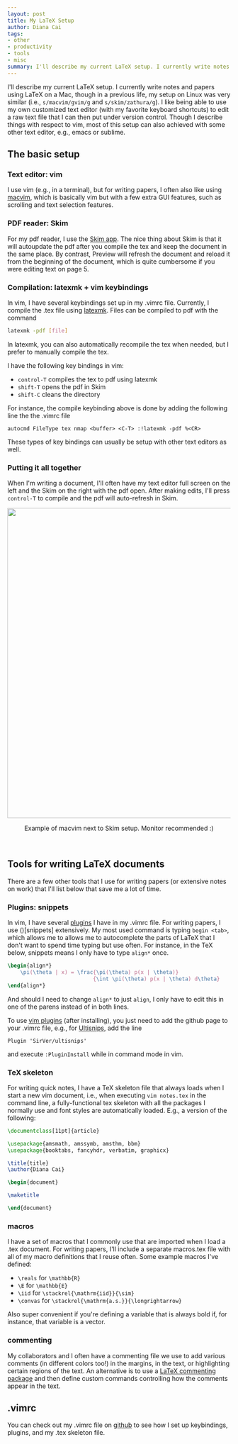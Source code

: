 ```yaml
---
layout: post
title: My LaTeX Setup
author: Diana Cai
tags:
- other
- productivity
- tools
- misc
summary: I'll describe my current LaTeX setup. I currently write notes and papers using LaTeX on a Mac, though in a previous life, my setup on Linux was very similar
---
```


I'll describe my current LaTeX setup.
I currently write notes and papers using LaTeX on a Mac, though in a previous life, my setup on Linux was very similar (i.e., ```s/macvim/gvim/g``` and ```s/skim/zathura/g```).
I like being able to use my own customized text editor (with my favorite keyboard shortcuts) to edit a raw text file that I can then put under version control.
Though I describe things with respect to vim, most of this setup can also
achieved with some other text editor, e.g., emacs or sublime.

## The basic setup

### Text editor: vim

I use vim (e.g., in a terminal), but for writing papers, I often also like using [macvim](http://macvim-dev.github.io/macvim/), which is
basically vim but with a few extra GUI features, such as scrolling and text
selection features.

### PDF reader: Skim

For my pdf reader, I use the [Skim app](https://skim-app.sourceforge.io/). The nice thing about Skim is that it will
autoupdate the pdf after you compile the tex and keep the document in the same
place. By contrast, Preview will refresh the document and reload it from the
beginning of the document, which is quite cumbersome if you were editing text on page 5.

### Compilation: latexmk + vim keybindings

In vim, I have several keybindings set up in my .vimrc file.
Currently, I compile the .tex file using [latexmk](http://mg.readthedocs.io/latexmk.html).
Files can be compiled to pdf with the command

```bash
latexmk -pdf [file]
```

In latexmk, you can also automatically recompile the tex when needed, but I prefer to manually compile the tex.

I have the following key bindings in vim:

* ```control-T``` compiles the tex to pdf using latexmk
* ```shift-T``` opens the pdf in Skim
* ```shift-C``` cleans the directory

For instance, the compile keybinding above is done by adding the following line
the the .vimrc file

```vim
autocmd FileType tex nmap <buffer> <C-T> :!latexmk -pdf %<CR>
```

These types of key bindings can usually be setup with other text editors as well.


### Putting it all together

When I'm writing a document, I'll often have my text editor full screen on the
left and the Skim on the right with the pdf open. After making edits, I'll press
```control-T``` to compile and the pdf will auto-refresh in Skim.

<div align="center">
<img src="{{site.baseurl}}/assets/latex-setup.png" align="center" width="700">
<p>Example of macvim next to Skim setup. Monitor recommended :)</p>
<br />
</div>

## Tools for writing LaTeX documents

There are a few other tools that I use for writing papers (or extensive notes on
work) that I'll list below that save me a lot of time.

### Plugins: snippets

In vim, I have several [plugins](https://github.com/VundleVim/Vundle.vim) I have in my .vimrc file. For writing papers, I
use ()[snippets] extensively. My most used command is typing ```begin <tab>```, which
allows me to allows me to autocomplete the parts of LaTeX that I don't want to
spend time typing but use often. For instance, in the TeX below, snippets means
I only have to type ```align*``` once.

```tex
\begin{align*}
    \pi(\theta | x) = \frac{\pi(\theta) p(x | \theta)}
                           {\int \pi(\theta) p(x | \theta) d\theta}
\end{align*}
```

And should I need to change ```align*``` to just ```align```, I only have to
edit this in one of the parens instead of in both lines.

To use [vim plugins](https://github.com/VundleVim/Vundle.vim) (after installing), you just need to add the github page to your .vimrc file, e.g., for
[Ultisnips](https://github.com/SirVer/ultisnips), add the line

```vim
Plugin 'SirVer/ultisnips'
```

and execute ```:PluginInstall``` while in command mode in vim.

### TeX skeleton
For writing quick notes, I have a TeX skeleton file that always loads when I
start a new vim document, i.e., when executing ```vim notes.tex``` in the
command line, a fully-functional tex skeleton with all the packages I normally use and font styles are
automatically loaded. E.g., a version of the following:

```tex
\documentclass[11pt]{article}

\usepackage{amsmath, amssymb, amsthm, bbm}
\usepackage{booktabs, fancyhdr, verbatim, graphicx}

\title{title}
\author{Diana Cai}

\begin{document}

\maketitle

\end{document}

```

### macros

I have a set of macros that I commonly use that are imported when I load a .tex
document. For writing papers, I'll include a separate macros.tex file with all
of my macro definitions that I reuse often. Some example macros I've defined:

* ```\reals``` for ```\mathbb{R}```
* ```\E``` for ```\mathbb{E}```
* ```\iid``` for ```\stackrel{\mathrm{iid}}{\sim}```
* ```\convas``` for ```\stackrel{\mathrm{a.s.}}{\longrightarrow}```

Also super convenient if you're defining a variable that is always bold if, for
instance, that variable is a vector.


### commenting

My collaborators and I often have a commenting file we use to add various comments (in different colors too!) in the margins, in the text, or highlighting certain regions of the text.
An alternative is to use a [LaTeX commenting package](https://ctan.org/pkg/todonotes)
and then define custom commands controlling how the comments appear in the text.


## .vimrc

You can check out my .vimrc file on [github](https://github.com/dicai/dotfiles/blob/master/vimrc) to see how I set up keybindings, plugins, and
my .tex skeleton file.
